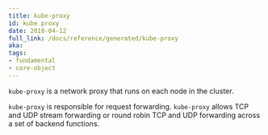 ```yaml
---
title: kube-proxy
id: kube proxy
date: 2018-04-12
full_link: /docs/reference/generated/kube-proxy
aka: 
tags:
- fundamental
- core-object 
---
```

 `kube-proxy` is a network proxy that runs on each node in the cluster.

<!--more--> 

`kube-proxy` is responsible for request forwarding. `kube-proxy` allows TCP and UDP stream forwarding or round robin TCP and UDP forwarding across a set of backend functions.

